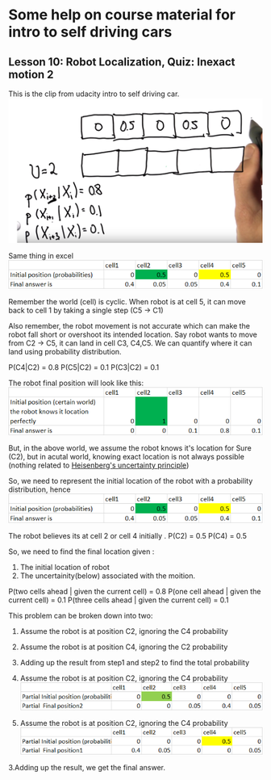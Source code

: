 # Some help on course material for intro to self driving cars



## Lesson 10: Robot Localization, Quiz: Inexact motion 2
This is the clip from udacity intro to self driving car.
![Alt text](inexact-motion2/Seb_robot_motion.png?raw=true "the quiz")

Same thing in excel
![Alt text](inexact-motion2/initial_pos.png?raw=true "the initial position")

Remember the world (cell) is cyclic. When robot is at cell 5, it can move back to cell 1 by taking a single step (C5 -> C1)

Also remember, the robot movement is not accurate which can make the robot fall short or overshoot its intended location.
Say robot wants to move from C2 -> C5, it can land in cell C3, C4,C5. We can quantify where it can land using probability distribution.

P(C4|C2) = 0.8
P(C5|C2) = 0.1
P(C3|C2) = 0.1

The robot final position will look like this: <br />
![Alt text](inexact-motion2/certain_world.png?raw=true "The certain world")

But, in the above world, we assume the robot knows it's location for Sure (C2), but in acutal world, knowing exact location is not always possible (nothing related to  [Heisenberg's uncertainty principle](https://en.wikipedia.org/wiki/Uncertainty_principle))

So, we need to represent the initial location of the robot with a probability distribution, hence <br />
![Alt text](inexact-motion2/initial_pos.png?raw=true "the initial position")

The robot believes its at cell 2 or cell 4 initially .
P(C2) = 0.5
P(C4) = 0.5

So, we need to find the final location given : <br />
1. The initial location of robot
2. The uncertainity(below) associated with the moition.

P(two cells ahead | given the current cell) = 0.8
P(one cell ahead | given the current cell) = 0.1
P(three cells ahead | given the current cell) = 0.1

This problem can be broken down into two:
1. Assume the robot is at position C2, ignoring the C4 probability
2. Assume the robot is at position C4, ignoring the C2 probability
3. Adding up the result from step1 and step2 to find the total probability

1. Assume the robot is at position C2, ignoring the C4 probability
![Alt text](inexact-motion2/part2.png?raw=true "the initial position")

2. Assume the robot is at position C2, ignoring the C4 probability
![Alt text](inexact-motion2/part1.png?raw=true "the initial position")

3.Adding up the result, we get the final answer.